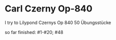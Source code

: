 # Carl Czerny Op-840
I try to Lilypond Czernys Op 840
50 Übungsstücke 

so far finished: #1-#20; #48
